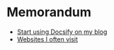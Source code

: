 # Memorandum
- [Start using Docsify on my blog](20231121-docsify/README.md)
- [Websites I often visit](20231121-websites/README.md)
